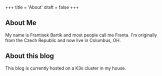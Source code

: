 +++
title = 'About'
draft = false
+++
## About Me
My name is Frantisek Bartik and most people call me Franta. I'm originally from the Czech Republic and now live in Columbus, OH.

## About this blog
This blog is currently hosted on a K3s cluster in my house.
